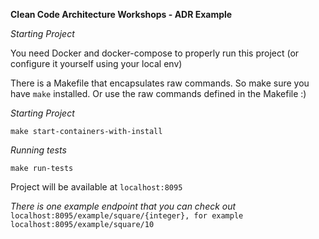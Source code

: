 **Clean Code Architecture Workshops - ADR Example**

_Starting Project_

You need Docker and docker-compose to properly run this project (or configure it yourself using your local env)

There is a Makefile that encapsulates raw commands. So make sure you have `make` installed. Or use the raw commands defined in the Makefile :)

_Starting Project_

`make start-containers-with-install`

_Running tests_

`make run-tests`

Project will be available at `localhost:8095`

_There is one example endpoint that you can check out_
`localhost:8095/example/square/{integer}, for example localhost:8095/example/square/10`
